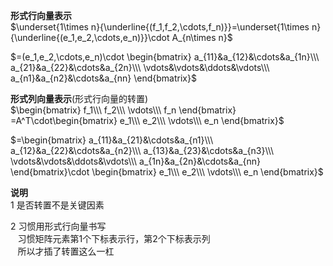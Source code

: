 **形式行向量表示**  
 $\underset{1\times n}{\underline{(f_1,f_2,\cdots,f_n)}}=\underset{1\times n}{\underline{(e_1,e_2,\cdots,e_n)}}\cdot A_{n\times n}$  
  
 $=(e_1,e_2,\cdots,e_n)\cdot  
\begin{bmatrix}  
a_{11}&a_{12}&\cdots&a_{1n}\\\  
a_{21}&a_{22}&\cdots&a_{2n}\\\  
\vdots&\vdots&\ddots&\vdots\\\  
a_{n1}&a_{n2}&\cdots&a_{nn}  
\end{bmatrix}$  
  
**形式列向量表示**(形式行向量的转置)  
 $\begin{bmatrix}  
f_1\\\ f_2\\\ \vdots\\\ f_n  
\end{bmatrix}  
=A^T\cdot\begin{bmatrix}  
e_1\\\ e_2\\\ \vdots\\\ e_n  
\end{bmatrix}$  
  
 $=\begin{bmatrix}  
a_{11}&a_{21}&\cdots&a_{n1}\\\  
a_{12}&a_{22}&\cdots&a_{n2}\\\  
a_{13}&a_{23}&\cdots&a_{n3}\\\  
\vdots&\vdots&\ddots&\vdots\\\  
a_{1n}&a_{2n}&\cdots&a_{nn}  
\end{bmatrix}\cdot  
\begin{bmatrix}  
e_1\\\ e_2\\\ \vdots\\\ e_n  
\end{bmatrix}$  
  
**说明**  
1 是否转置不是关键因素  
  
2 习惯用形式行向量书写  
 $\enspace$ 习惯矩阵元素第1个下标表示行，第2个下标表示列  
 $\enspace$ 所以才插了转置这么一杠  
